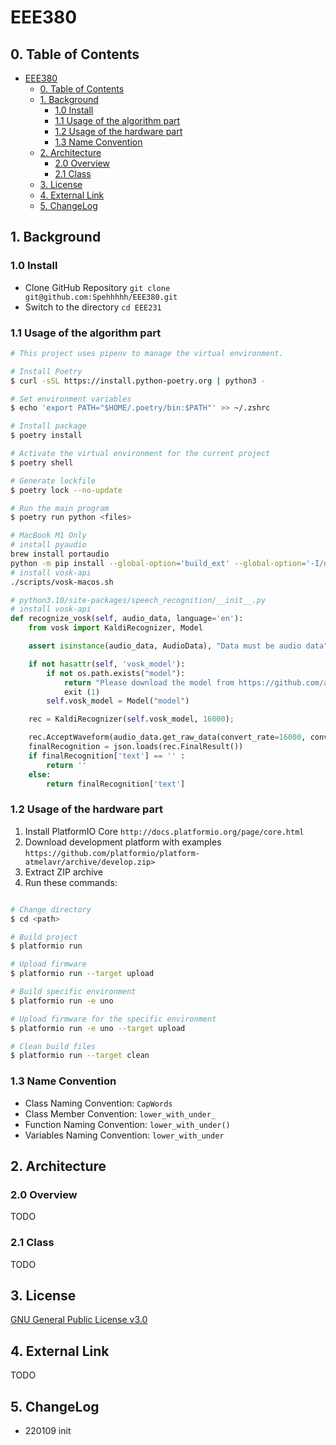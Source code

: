 # EEE380

## 0. Table of Contents

- [EEE380](#eee380)
    - [0. Table of Contents](#0-table-of-contents)
    - [1. Background](#1-background)
        - [1.0 Install](#10-install)
        - [1.1 Usage of the algorithm part](#11-usage-of-the-algorithm-part)
        - [1.2 Usage of the hardware part](#12-usage-of-the-hardware-part)
        - [1.3 Name Convention](#13-name-convention)
    - [2. Architecture](#2-architecture)
        - [2.0 Overview](#20-overview)
        - [2.1 Class](#21-class)
    - [3. License](#3-license)
    - [4. External Link](#4-external-link)
    - [5. ChangeLog](#5-changelog)

## 1. Background

### 1.0 Install

- Clone GitHub Repository `git clone git@github.com:Spehhhhh/EEE380.git`
- Switch to the directory `cd EEE231`

### 1.1 Usage of the algorithm part

```bash
# This project uses pipenv to manage the virtual environment.

# Install Poetry
$ curl -sSL https://install.python-poetry.org | python3 -

# Set environment variables
$ echo 'export PATH="$HOME/.poetry/bin:$PATH"' >> ~/.zshrc

# Install package
$ poetry install

# Activate the virtual environment for the current project
$ poetry shell

# Generate lockfile
$ poetry lock --no-update

# Run the main program
$ poetry run python <files>
```

```bash
# MacBook M1 Only
# install pyaudio
brew install portaudio
python -m pip install --global-option='build_ext' --global-option='-I/opt/homebrew/Cellar/portaudio/19.7.0/include' --global-option='-L/opt/homebrew/Cellar/portaudio/19.7.0/lib' pyaudio
# install vosk-api
./scripts/vosk-macos.sh 
```

```python
# python3.10/site-packages/speech_recognition/__init__.py
# install vosk-api
def recognize_vosk(self, audio_data, language='en'):
    from vosk import KaldiRecognizer, Model

    assert isinstance(audio_data, AudioData), "Data must be audio data"

    if not hasattr(self, 'vosk_model'):
        if not os.path.exists("model"):
            return "Please download the model from https://github.com/alphacep/vosk-api/blob/master/doc/models.md and unpack as 'model' in the current folder."
            exit (1)
        self.vosk_model = Model("model")

    rec = KaldiRecognizer(self.vosk_model, 16000);

    rec.AcceptWaveform(audio_data.get_raw_data(convert_rate=16000, convert_width=2));
    finalRecognition = json.loads(rec.FinalResult())
    if finalRecognition['text'] == '' :
        return ''
    else:
        return finalRecognition['text']
```

### 1.2 Usage of the hardware part

1. Install PlatformIO Core `http://docs.platformio.org/page/core.html`
2. Download development platform with examples `https://github.com/platformio/platform-atmelavr/archive/develop.zip>`
3. Extract ZIP archive
4. Run these commands:

```bash

# Change directory
$ cd <path>

# Build project
$ platformio run

# Upload firmware
$ platformio run --target upload

# Build specific environment
$ platformio run -e uno

# Upload firmware for the specific environment
$ platformio run -e uno --target upload

# Clean build files
$ platformio run --target clean
```

### 1.3 Name Convention

- Class Naming Convention: `CapWords`
- Class Member Convention: `lower_with_under_`
- Function Naming Convention: `lower_with_under()`
- Variables Naming Convention: `lower_with_under`

## 2. Architecture

### 2.0 Overview

TODO

### 2.1 Class

TODO

## 3. License

[GNU General Public License v3.0](LICENSE)

## 4. External Link

TODO

## 5. ChangeLog

- 220109 init
